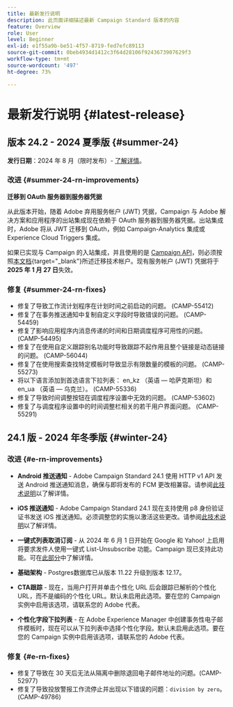 ```yaml
---
title: 最新发行说明
description: 此页面详细描述最新 Campaign Standard 版本的内容
feature: Overview
role: User
level: Beginner
exl-id: e1f55a9b-be51-4f57-8719-fed7efc89113
source-git-commit: 0beb4934d1412c3f64d28106f9243673907629f3
workflow-type: tm+mt
source-wordcount: '497'
ht-degree: 73%

---
```



# 最新发行说明 {#latest-release}

<!--
![Control Panel](assets/do-not-localize/cp-icon.png) **New Control Panel release**. [Learn more](https://experienceleague.adobe.com/docs/control-panel/using/release-notes.html){target="_blank"}.-->

<!--
## Early release notes {#e-new-release}

This section lists improvements and changes included in the next Campaign Standard release.

>[!CAUTION]
>
>This content is subject to changes without prior notice until the stage environments upgrade date. Learn more in the [Release planning page](../../rn/using/release-planning.md).
-->

## 版本 24.2 - 2024 夏季版 {#summer-24}

**发行日期**：2024 年 8 月（限时发布）- [了解详情](../../rn/using/release-planning.md)。

### 改进 {#summer-24-rn-improvements}

**迁移到 OAuth 服务器到服务器凭据**

从此版本开始，随着 Adobe 弃用服务帐户 (JWT) 凭据，Campaign 与 Adobe 解决方案和应用程序的出站集成现在依赖于 OAuth 服务器到服务器凭据。出站集成时，Adobe 将从 JWT 迁移到 OAuth，例如 Campaign-Analytics 集成或 Experience Cloud Triggers 集成。

如果已实现与 Campaign 的入站集成，并且使用的是 [Campaign API](../../api/using/get-started-apis.md)，则必须按照[本文档](https://developer.adobe.com/developer-console/docs/guides/authentication/ServerToServerAuthentication/migration/){target="_blank"}所述迁移技术帐户。现有服务帐户 (JWT) 凭据将于 **2025 年 1 月 27 日**&#x200B;失效。

### 修复 {#summer-24-rn-fixes}

* 修复了导致工作流计划程序在计划时间之前启动的问题。 (CAMP-55412)
* 修复了在事务推送通知中复制自定义字段时导致错误的问题。 (CAMP-54459)
* 修复了影响应用程序内消息传递的时间和日期调度程序可用性的问题。 (CAMP-54495)
* 修复了在使用自定义跟踪别名功能时导致跟踪不起作用且整个链接是动态链接的问题。 (CAMP-56044)
* 修复了在使用搜索查找特定模板时导致显示有限数量的模板的问题。 (CAMP-55273)
* 将以下语言添加到首选语言下拉列表： en_kz （英语 — 哈萨克斯坦）和en_ua （英语 — 乌克兰）。 (CAMP-55336)
* 修复了导致时间调整按钮在调度程序设置中无效的问题。 (CAMP-53602)
* 修复了与调度程序设置中的时间调整栏相关的若干用户界面问题。 (CAMP-55291)

## 24.1 版 - 2024 年冬季版 {#winter-24}

### 改进 {#e-rn-improvements}

* **Android 推送通知** - Adobe Campaign Standard 24.1 使用 HTTP v1 API 发送 Android 推送通知消息，确保与即将发布的 FCM 更改相兼容。请参阅[此技术说明](../../administration/using/push-technote.md)以了解详情。

* **iOS 推送通知** - Adobe Campaign Standard 24.1 现在支持使用 p8 身份验证证书发送 iOS 推送通知。必须调整您的实施以激活这些更改。请参阅[此技术说明](../../administration/using/push-technote.md)以了解详情。

* **一键式列表取消订阅** - 从 2024 年 6 月 1 日开始在 Google 和 Yahoo! 上启用将要求发件人使用一键式 List-Unsubscribe 功能。Campaign 现已支持此功能。可在[此部分](../../administration/using/configuring-email-channel.md#list-of-email-smtp-parameters)中了解详情。

* **基础架构** - Postgres数据库已从版本 11.22 升级到版本 12.17。

* **CTA跟踪** - 现在，当用户打开并单击个性化 URL 后会跟踪已解析的个性化 URL，而不是编码的个性化 URL。默认未启用此选项。要在您的 Campaign 实例中启用该选项，请联系您的 Adobe 代表。

* **个性化字段下拉列表** - 在 Adobe Experience Manager 中创建事务性电子邮件模板时，现在可以从下拉列表中选择个性化字段。默认未启用此选项。要在您的 Campaign 实例中启用该选项，请联系您的 Adobe 代表。

### 修复 {#e-rn-fixes}

* 修复了导致在 30 天后无法从隔离中删除退回电子邮件地址的问题。(CAMP-52977)
* 修复了导致投放警报工作流停止并出现以下错误的问题：`division by zero`。(CAMP-49786)

